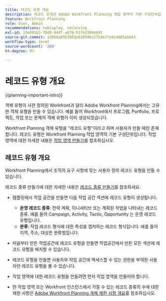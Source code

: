 ```yaml
---
title: 레코드 유형 개요
description: 레코드 유형은 Adobe Workfront Planning 작업 영역의 기본 구성단위입니다.
feature: Workfront Planning
role: User, Admin
recommendations: noDisplay, noCatalog
exl-id: 1de095b3-78d9-44df-a678-51f4238deb91
source-git-commit: a3006a05b7003e638596c2754b77e914083a5643
workflow-type: tm+mt
source-wordcount: '260'
ht-degree: 0%

---
```



# 레코드 유형 개요

{{planning-important-intro}}

객체 유형이 사전 정의된 Workfront과 달리 Adobe Workfront Planning에서는 고유한 객체 유형을 만들 수 있습니다. 예를 들어 Workfront에서 프로그램, Portfolio, 프로젝트, 작업 또는 문제의 객체 유형이 이미 생성되었습니다.

Workfront Planning 객체 유형을 &quot;레코드 유형&quot;이라고 하며 사용자가 만들 때만 존재합니다. 레코드 유형은 Workfront Planning 작업 영역의 기본 구성단위입니다. 작업 영역에 대한 자세한 내용은 [작업 영역 만들기](/help/quicksilver/planning/architecture/create-workspaces.md)를 참조하십시오.

## 레코드 유형 개요

Workfront Planning에서 조직의 요구 사항에 맞는 사용자 정의 레코드 유형을 만들 수 있습니다.

레코드 종류 만들기에 대한 자세한 내용은 [레코드 종류 만들기](/help/quicksilver/planning/architecture/create-record-types.md)를 참조하세요.

* 템플릿에서 작업 공간을 만들면 다음 작업 공간 섹션에 레코드 유형이 생성됩니다.

   * **운영 레코드 종류**: 전략 계획, 이니셔티브 또는 계획된 작업을 나타내는 레코드 종류. 예를 들어 Campaign, Activity, Tactic, Opportunity 는 운영 레코드 유형입니다.
   * **분류**: 작업 레코드 형식에 대한 특성을 캡처하는 레코드 형식입니다. 예를 들어 지역, 주소, 대상은 분류법입니다.

* 처음부터 만든 작업공간에 레코드 유형을 만들면 작업공간에서 만든 모든 섹션에 레코드 유형을 배치할 수 있습니다.
* 레코드 유형을 만들면 사용자와 작업 공간에 액세스할 수 있는 권한을 부여한 사용자만 레코드 유형을 볼 수 있습니다.
* 작업 영역에 대한 레코드 유형을 만들려면 먼저 작업 영역을 만들어야 합니다.
* 한 작업 영역 또는 Workfront 인스턴스에서 가질 수 있는 레코드 종류의 수에 대한 제한 사항은 [Adobe Workfront Planning 개체 제한 사항 개요](/help/quicksilver/planning/general/limitations-overview.md)를 참조하십시오.


<!--

### Operational Record Type{#operational-record-type}

An operational record type is a Wrorkfront Planning record type that represents work-related objects.  

(***********insert screen shot**************)
For more information about operational record types including how to create them, see [Create record types](/help/quicksilver/planning/architecture/create-record-types.md). 

### Taxonomy{#taxonomy}

A taxonomy is a record type that captures attributes about an operational record type. 

(**********add screen shot**********)

Although creating taxonomies is identical to creating operational record types, Workfront Planning distinguishes conceptually between an operational record type and a taxonomy record type. The purpose of taxonomies is to enhance operational record types. Taxonomies should not directly represent work objects.  (***********this is no longer true, but might be later?!: A taxonomy is a record without dates, like a static list of attributes.***********) 

(********mimic what you did above for operational record types to say that we can also import taxonomies from other applications too - this will be possible later; for example Team would be a taxonomy record type, etc*************)

For example, Audience, Region, or Address can be taxonomy-type record types.  

## Similarities and differences between operational record types and taxonomies

The following table illustrates some of the similarities and differences between operational record types and taxonomies: 

| Record type and characteristic                              | Operational Record Type | Taxonomy Record Type |
|-------------------------------------------------------------|:-----------------------:|:--------------------:|
| They are part of a workspace                                |            ✓            |           ✓          |
| You can create them automatically, from a workspace template                    |            ✓            |           ✓          |
| You can create them manually, from scratch                    |            ✓            |           ✓          |
| You can create them by copying and pasting information from an external file or list                   |            ✓            |           ✓          |
| You can create by importing an Excel or CSV file                    |            ✓            |                     |
| You can create read-only record types by connecting to object types from other applications                    |            ✓            |                     |
| They represent work-related objects                         |            ✓            |                      |
| They represent attributes about work-related objects        |                         |           ✓          |
| You can create from scratch                                 |            ✓            |           ✓          |
| You can create by importing an Excel or CSV file            |            ✓            |                      |
| You can connect the record type to an object from another application|            ✓            |                      |
| You can connect to other record types               |            ✓            |                    |
| You can view their associated records in a table view       |            ✓            |           ✓          |
| You can view their associated records in a timeline view    |            ✓            |           ✓          |

-->